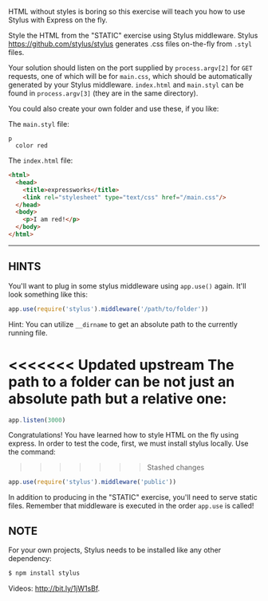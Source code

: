 HTML without styles is boring so this exercise will teach you how to use Stylus with Express on the fly.

Style the HTML from the "STATIC" exercise using Stylus middleware.
Stylus <https://github.com/stylus/stylus> generates .css files on-the-fly from `.styl` files.

Your solution should listen on the port supplied by `process.argv[2]` for
`GET` requests, one of which will be for `main.css`, which should be
automatically generated by your Stylus middleware. `index.html` and `main.styl` can be found in `process.argv[3]` (they are in the same directory).

You could also create your own folder and use these, if you like:

The `main.styl` file:

```stylus
p
  color red
```

The `index.html` file:

```html
<html>
  <head>
    <title>expressworks</title>
    <link rel="stylesheet" type="text/css" href="/main.css"/>
  </head>
  <body>
    <p>I am red!</p>
  </body>
</html>
```

-----------------------------

## HINTS

You'll want to plug in some stylus middleware using `app.use()` again.
It'll look something like this:

```js
app.use(require('stylus').middleware('/path/to/folder'))
```

Hint: You can utilize `__dirname` to get an absolute path to the currently running file.

<<<<<<< Updated upstream
The path to a folder can be not just an absolute path  but a relative one:
=======
```javascript
app.listen(3000)
```

Congratulations! You have learned how to style HTML on the fly using express. In order to test the code, first, we must install stylus locally. Use the command:
>>>>>>> Stashed changes

```js
app.use(require('stylus').middleware('public'))
```

In addition to producing in the "STATIC" exercise, you'll need to serve static files.
Remember that middleware is executed in the order `app.use` is called!

## NOTE

For your own projects, Stylus needs to be installed like any other
dependency:

```sh
$ npm install stylus
```

Videos: http://bit.ly/1jW1sBf.
